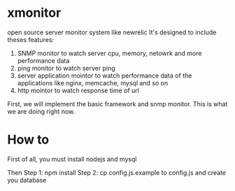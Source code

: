 xmonitor
========

open source server monitor system like newrelic
It's designed to include theses features:

1. SNMP monitor to watch server cpu, memory, netowrk and more performance data
2. ping monitor to watch server ping
3. server application mointor to watch performance data of the applications like nginx, memcache, mysql and so on
4. http mointor to watch response time of url

First, we will implement the basic framework and snmp monitor. This is what we are doing right now.


How to
=======

First of all, you must install nodejs and mysql

Then
Step 1: npm install
Step 2: cp config.js.example to config.js and create you database

